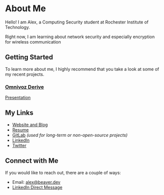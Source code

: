 # About Me
Hello! I am Alex, a Computing Security student at Rochester Institute of Technology.

Right now, I am learning about network security and especially encryption for wireless communication

## Getting Started
To learn more about me, I highly recommend that you take a look at some of my recent projects.

### [Omnivoz Derive](https://github.com/alexander-beaver/omnivoz_derive)

[Presentation](https://www.alexbeaver.com/events/encryption-of-time-series-data)

## My Links
- [Website and Blog](https://alexbeaver.com)
- [Resume](https://static.alexbeaver.com/resume.pdf)
- [GitLab](https://gitlab.com/abeaver) *(used for long-term or non-open-source projects)*
- [LinkedIn](https://www.linkedin.com/in/alex-beaver/)
- [Twitter](https://twitter.com/alexcbeaver)


## Connect with Me
If you would like to reach out, there are a couple of ways:
- Email: <alex@beaver.dev>
- [LinkedIn Direct Message](https://www.linkedin.com/in/alex-beaver/)

<!--
**alexander-beaver/alexander-beaver** is a ✨ _special_ ✨ repository because its `README.md` (this file) appears on your GitHub profile.

Here are some ideas to get you started:

- 🔭 I’m currently working on ...
- 🌱 I’m currently learning ...
- 👯 I’m looking to collaborate on ...
- 🤔 I’m looking for help with ...
- 💬 Ask me about ...
- 📫 How to reach me: ...
- 😄 Pronouns: ...
- ⚡ Fun fact: ...
-->
